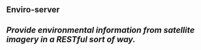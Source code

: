 ## Enviro-server
*Provide environmental information from satellite imagery in a RESTful sort of way.*
-----------------------

